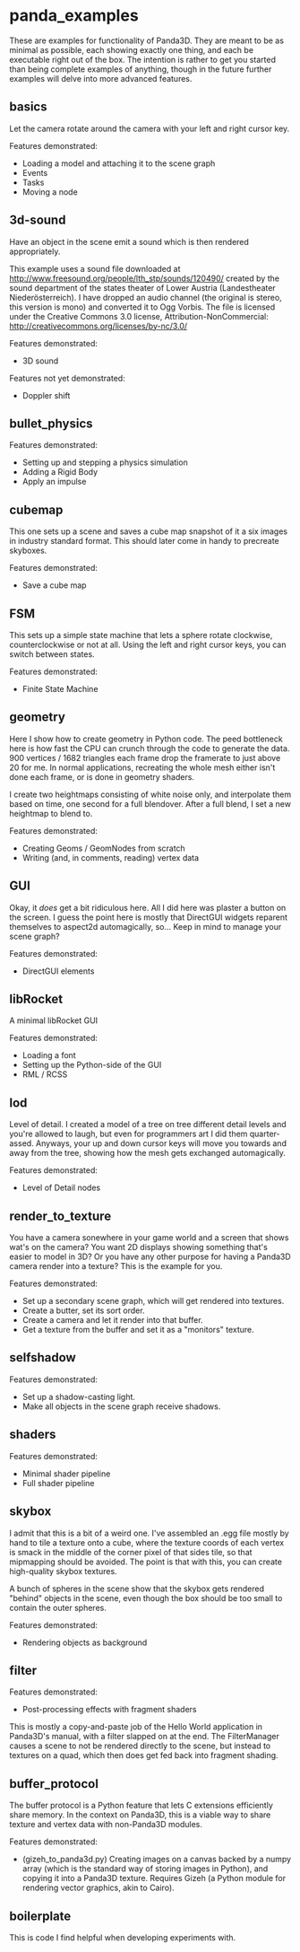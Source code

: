 panda\_examples
===============

These are examples for functionality of Panda3D. They are meant to be as minimal as possible, each showing exactly one thing, and each be executable right out of the box. The intention is rather to get you started than being complete examples of anything, though in the future further examples will delve into more advanced features.


basics
------

Let the camera rotate around the camera with your left and right cursor key.

Features demonstrated:
* Loading a model and attaching it to the scene graph
* Events
* Tasks
* Moving a node


3d-sound
--------

Have an object in the scene emit a sound which is then rendered appropriately.

This example uses a sound file downloaded at http://www.freesound.org/people/lth_stp/sounds/120490/ created by the sound department of the states theater of Lower Austria (Landestheater Niederösterreich). I have dropped an audio channel (the original is stereo, this version is mono) and converted it to Ogg Vorbis. The file is licensed under the Creative Commons 3.0 license, Attribution-NonCommercial: http://creativecommons.org/licenses/by-nc/3.0/

Features demonstrated:
* 3D sound

Features not yet demonstrated:
* Doppler shift


bullet\_physics
---------------

Features demonstrated:
* Setting up and stepping a physics simulation
* Adding a Rigid Body
* Apply an impulse


cubemap
-------

This one sets up a scene and saves a cube map snapshot of it a six images in industry standard format. This should later come in handy to precreate skyboxes.

Features demonstrated:
* Save a cube map


FSM
---

This sets up a simple state machine that lets a sphere rotate clockwise, counterclockwise or not at all. Using the left and right cursor keys, you can switch between states.

Features demonstrated:
* Finite State Machine


geometry
--------

Here I show how to create geometry in Python code. The peed bottleneck here is how fast the CPU can crunch through the code to generate the data. 900 vertices / 1682 triangles each frame drop the framerate to just above 20 for me. In normal applications, recreating the whole mesh either isn't done each frame, or is done in geometry shaders.

I create two heightmaps consisting of white noise only, and interpolate them based on time, one second for a full blendover. After a full blend, I set a new heightmap to blend to.

Features demonstrated:
* Creating Geoms / GeomNodes from scratch
* Writing (and, in comments, reading) vertex data


GUI
---

Okay, it *does* get a bit ridiculous here. All I did here was plaster a button on the screen. I guess the point here is mostly that DirectGUI widgets reparent themselves to aspect2d automagically, so... Keep in mind to manage your scene graph?

Features demonstrated:
* DirectGUI elements


libRocket
---------

A minimal libRocket GUI

Features demonstrated:
* Loading a font
* Setting up the Python-side of the GUI
* RML / RCSS


lod
---

Level of detail. I created a model of a tree on tree different detail levels and you're allowed to laugh, but even for programmers art I did them quarter-assed. Anyways, your up and down cursor keys will move you towards and away from the tree, showing how the mesh gets exchanged automagically.

Features demonstrated:
* Level of Detail nodes


render\_to\_texture
-------------------

You have a camera sonewhere in your game world and a screen that shows wat's on the camera? You want 2D displays showing something that's easier to model in 3D? Or you have any other purpose for having a Panda3D camera render into a texture? This is the example for you.

Features demonstrated:
* Set up a secondary scene graph, which will get rendered into textures.
* Create a butter, set its sort order.
* Create a camera and let it render into that buffer.
* Get a texture from the buffer and set it as a "monitors" texture.


selfshadow
----------

Features demonstrated:
* Set up a shadow-casting light.
* Make all objects in the scene graph receive shadows.


shaders
-------

Features demonstrated:
* Minimal shader pipeline
* Full shader pipeline


skybox
------

I admit that this is a bit of a weird one. I've assembled an .egg file mostly by hand to tile a texture onto a cube, where the texture coords of each vertex is smack in the middle of the corner pixel of that sides tile, so that mipmapping should be avoided. The point is that with this, you can create high-quality skybox textures.

A bunch of spheres in the scene show that the skybox gets rendered "behind" objects in the scene, even though the box should be too small to contain the outer spheres.

Features demonstrated:
* Rendering objects as background


filter
------

Features demonstrated:
* Post-processing effects with fragment shaders

This is mostly a copy-and-paste job of the Hello World application in Panda3D's manual, with a filter slapped on at the end. The FilterManager causes a scene to not be rendered directly to the scene, but instead to textures on a quad, which then does get fed back into fragment shading.


buffer\_protocol
----------------

The buffer protocol is a Python feature that lets C extensions efficiently share memory. In the context on Panda3D, this is a viable way to share texture and vertex data with non-Panda3D modules.

Features demonstrated:
* (gizeh_to_panda3d.py) Creating images on a canvas backed by a numpy array (which is the standard way of storing images in Python), and copying it into a Panda3D texture. Requires Gizeh (a Python module for rendering vector graphics, akin to Cairo).


boilerplate
-----------

This is code I find helpful when developing experiments with.
